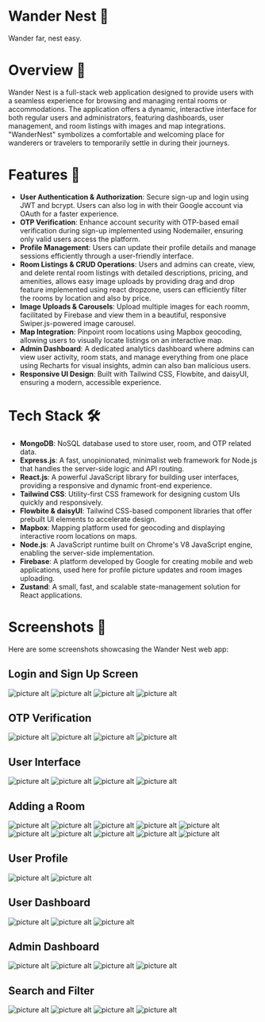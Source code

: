 # Wander Nest 🏡 #
Wander far, nest easy.

# Overview 🚀 #
Wander Nest is a full-stack web application designed to provide users with a seamless experience for browsing and managing rental rooms or accommodations. The application offers a dynamic, interactive interface for both regular users and administrators, featuring dashboards, user management, and room listings with images and map integrations. "WanderNest" symbolizes a comfortable and welcoming place for wanderers or travelers to temporarily settle in during their journeys.

# Features 🌟 #
* **User Authentication & Authorization**: Secure sign-up and login using JWT and bcrypt. Users can also log in with their Google account via OAuth for a faster experience.
* **OTP Verification**: Enhance account security with OTP-based email verification during sign-up implemented using Nodemailer, ensuring only valid users access the platform.
* **Profile Management**: Users can update their profile details and manage sessions efficiently through a user-friendly interface.
* **Room Listings & CRUD Operations**: Users and admins can create, view, and delete rental room listings with detailed descriptions, pricing, and amenities, allows easy image uploads by providing drag and drop feature implemented using react dropzone, users can efficiently filter the rooms by location and also by price.
* **Image Uploads & Carousels**: Upload multiple images for each roomm, facilitated by Firebase and view them in a beautiful, responsive Swiper.js-powered image carousel.
* **Map Integration**: Pinpoint room locations using Mapbox geocoding, allowing users to visually locate listings on an interactive map.
* **Admin Dashboard**: A dedicated analytics dashboard where admins can view user activity, room stats, and manage everything from one place using Recharts for visual insights, admin can also ban malicious users.
* **Responsive UI Design**: Built with Tailwind CSS, Flowbite, and daisyUI, ensuring a modern, accessible experience.
  
# Tech Stack 🛠 #
* **MongoDB**: NoSQL database used to store user, room, and OTP related data.
* **Express.js**: A fast, unopinionated, minimalist web framework for Node.js that handles the server-side logic and API routing.
* **React.js**: A powerful JavaScript library for building user interfaces, providing a responsive and dynamic front-end experience.
* **Tailwind CSS**: Utility-first CSS framework for designing custom UIs quickly and responsively.
* **Flowbite & daisyUI**: Tailwind CSS-based component libraries that offer prebuilt UI elements to accelerate design.
* **Mapbox**: Mapping platform used for geocoding and displaying interactive room locations on maps.
* **Node.js**: A JavaScript runtime built on Chrome's V8 JavaScript engine, enabling the server-side implementation.
* **Firebase**: A platform developed by Google for creating mobile and web applications, used here for profile picture updates and room images uploading.
* **Zustand**: A small, fast, and scalable state-management solution for React applications.

# Screenshots 📸 #
Here are some screenshots showcasing the Wander Nest web app:

## Login and Sign Up Screen ##
![picture alt](https://firebasestorage.googleapis.com/v0/b/wander-nest-3a4ef.appspot.com/o/UI%2FScreenshot%20(64).png?alt=media&token=8d2912ee-e9d2-416f-a69d-94cbb6c89c12)
![picture alt](https://firebasestorage.googleapis.com/v0/b/wander-nest-3a4ef.appspot.com/o/UI%2FScreenshot%20(66).png?alt=media&token=459dae94-2ea0-4003-9fb0-8c9413d7e8b8)
![picture alt](https://firebasestorage.googleapis.com/v0/b/wander-nest-3a4ef.appspot.com/o/UI%2FScreenshot%20(68).png?alt=media&token=e47c8a58-6d66-4a0c-8b95-bea401cfade2)
![picture alt](https://firebasestorage.googleapis.com/v0/b/wander-nest-3a4ef.appspot.com/o/UI%2FScreenshot%20(72).png?alt=media&token=812884fe-0e1b-4a9e-8807-381705313951)

## OTP Verification ##
![picture alt](https://firebasestorage.googleapis.com/v0/b/wander-nest-3a4ef.appspot.com/o/UI%2FScreenshot%20(69).png?alt=media&token=02eba28a-2a4a-4c7e-833c-5e149f4c5ee6)
![picture alt](https://firebasestorage.googleapis.com/v0/b/wander-nest-3a4ef.appspot.com/o/UI%2FWhatsApp%20Image%202025-06-16%20at%2015.00.04.jpeg?alt=media&token=eb43fbac-16fb-442c-9dfc-487a2f7d6155)
![picture alt](https://firebasestorage.googleapis.com/v0/b/wander-nest-3a4ef.appspot.com/o/UI%2FScreenshot%20(70).png?alt=media&token=0fdb3a25-dd2a-42d5-b863-3386966a98f7)
![picture alt](https://firebasestorage.googleapis.com/v0/b/wander-nest-3a4ef.appspot.com/o/UI%2FScreenshot%20(71).png?alt=media&token=23a639e4-6aef-4632-ad3b-3470626f481d)

## User Interface ##
![picture alt](https://firebasestorage.googleapis.com/v0/b/wander-nest-3a4ef.appspot.com/o/UI%2FScreenshot%20(62).png?alt=media&token=86d556c6-31cf-4f4c-a8ed-aac8505b7020)
![picture alt](https://firebasestorage.googleapis.com/v0/b/wander-nest-3a4ef.appspot.com/o/UI%2FScreenshot%20(63).png?alt=media&token=a294e696-e251-4d43-abba-1bfbab8962a0)
![picture alt](https://firebasestorage.googleapis.com/v0/b/wander-nest-3a4ef.appspot.com/o/UI%2FScreenshot%20(74).png?alt=media&token=2fa48977-a8d1-4e95-89a9-81660bed6c2c)
![picture alt](https://firebasestorage.googleapis.com/v0/b/wander-nest-3a4ef.appspot.com/o/UI%2FScreenshot%20(75).png?alt=media&token=df19a356-edde-4d1e-aec5-1cb20eb89fad)

## Adding a Room ##
![picture alt](https://firebasestorage.googleapis.com/v0/b/wander-nest-3a4ef.appspot.com/o/UI%2FScreenshot%20(77).png?alt=media&token=36caf61d-57df-4f37-82e1-725f1caf07da)
![picture alt](https://firebasestorage.googleapis.com/v0/b/wander-nest-3a4ef.appspot.com/o/UI%2FScreenshot%20(78).png?alt=media&token=c31d6886-16f1-4801-9876-b83eb85e2c9c)
![picture alt](https://firebasestorage.googleapis.com/v0/b/wander-nest-3a4ef.appspot.com/o/UI%2FScreenshot%20(79).png?alt=media&token=7fc0136e-370d-419b-8852-a2366f3adaee)
![picture alt](https://firebasestorage.googleapis.com/v0/b/wander-nest-3a4ef.appspot.com/o/UI%2FScreenshot%20(80).png?alt=media&token=9898559f-32e2-4c57-832a-14c7ce36cf9a)
![picture alt](https://firebasestorage.googleapis.com/v0/b/wander-nest-3a4ef.appspot.com/o/UI%2FScreenshot%20(201).png?alt=media&token=46760ce4-9947-4481-a547-1e07e84275f6)
![picture alt](https://firebasestorage.googleapis.com/v0/b/wander-nest-3a4ef.appspot.com/o/UI%2FScreenshot%20(202).png?alt=media&token=5928d408-0d8c-4499-bcc2-094e34539bd3)
![picture alt](https://firebasestorage.googleapis.com/v0/b/wander-nest-3a4ef.appspot.com/o/UI%2FScreenshot%20(203).png?alt=media&token=558d8c3d-30f8-4cbb-b725-ee4d14a06df5)
![picture alt](https://firebasestorage.googleapis.com/v0/b/wander-nest-3a4ef.appspot.com/o/UI%2FScreenshot%20(204).png?alt=media&token=6ba7fa95-0292-49cd-aeb8-9140d8a9e115)
![picture alt](https://firebasestorage.googleapis.com/v0/b/wander-nest-3a4ef.appspot.com/o/UI%2FScreenshot%20(205).png?alt=media&token=a790810d-bcb5-4b7d-aad6-d1fc0f0aa0e7)
![picture alt](https://firebasestorage.googleapis.com/v0/b/wander-nest-3a4ef.appspot.com/o/UI%2FScreenshot%20(277).png?alt=media&token=17bcb728-5f73-46c1-986e-a0bfb5a79281)

## User Profile ##
![picture alt](https://firebasestorage.googleapis.com/v0/b/wander-nest-3a4ef.appspot.com/o/UI%2FScreenshot%20(236).png?alt=media&token=9deb3fe1-01fe-4f68-832f-3395bda97d66)
![picture alt](https://firebasestorage.googleapis.com/v0/b/wander-nest-3a4ef.appspot.com/o/UI%2FScreenshot%20(240).png?alt=media&token=b4f62c7c-6f09-4a73-b079-58945c90abbd)

## User Dashboard ##
![picture alt](https://firebasestorage.googleapis.com/v0/b/wander-nest-3a4ef.appspot.com/o/UI%2FScreenshot%20(274).png?alt=media&token=abd8f7a5-0e13-4131-bfc8-173a35234034)
![picture alt](https://firebasestorage.googleapis.com/v0/b/wander-nest-3a4ef.appspot.com/o/UI%2FScreenshot%20(281).png?alt=media&token=95b7bd22-8ac1-4b1f-a266-684f7caf9801)
![picture alt](https://firebasestorage.googleapis.com/v0/b/wander-nest-3a4ef.appspot.com/o/UI%2FScreenshot%20(301).png?alt=media&token=7950eee8-c3a7-4c1d-9993-60582ac47d43)

## Admin Dashboard ##
![picture alt](https://firebasestorage.googleapis.com/v0/b/wander-nest-3a4ef.appspot.com/o/UI%2FScreenshot%20(310).png?alt=media&token=4b9290be-acbd-4cfd-af2b-4a84a1e1fa9d)
![picture alt](https://firebasestorage.googleapis.com/v0/b/wander-nest-3a4ef.appspot.com/o/UI%2FScreenshot%20(309).png?alt=media&token=5b694e9f-727c-4082-89cd-bfd05817dea8)
![picture alt](https://firebasestorage.googleapis.com/v0/b/wander-nest-3a4ef.appspot.com/o/UI%2FScreenshot%20(307).png?alt=media&token=5e960301-2f29-44d1-9660-2960cc34a3e1)
![picture alt](https://firebasestorage.googleapis.com/v0/b/wander-nest-3a4ef.appspot.com/o/UI%2FScreenshot%20(308).png?alt=media&token=322c1fc1-7631-4493-aa28-77b86ca3dc33)

## Search and Filter ##
![picture alt](https://firebasestorage.googleapis.com/v0/b/wander-nest-3a4ef.appspot.com/o/UI%2FScreenshot%20(312).png?alt=media&token=10f488ae-9b11-4906-a040-21e3cb8ce3f6)
![picture alt](https://firebasestorage.googleapis.com/v0/b/wander-nest-3a4ef.appspot.com/o/UI%2FScreenshot%20(313).png?alt=media&token=2d8e22d3-ba1f-4d32-9018-a9eb159a20da)
![picture alt](https://firebasestorage.googleapis.com/v0/b/wander-nest-3a4ef.appspot.com/o/UI%2FScreenshot%20(315).png?alt=media&token=ef7aa8b3-6596-40c4-9d40-3ed95157b815)
![picture alt](https://firebasestorage.googleapis.com/v0/b/wander-nest-3a4ef.appspot.com/o/UI%2FScreenshot%20(316).png?alt=media&token=a94e6dd9-479f-4668-b5f5-82494117e2c2)
